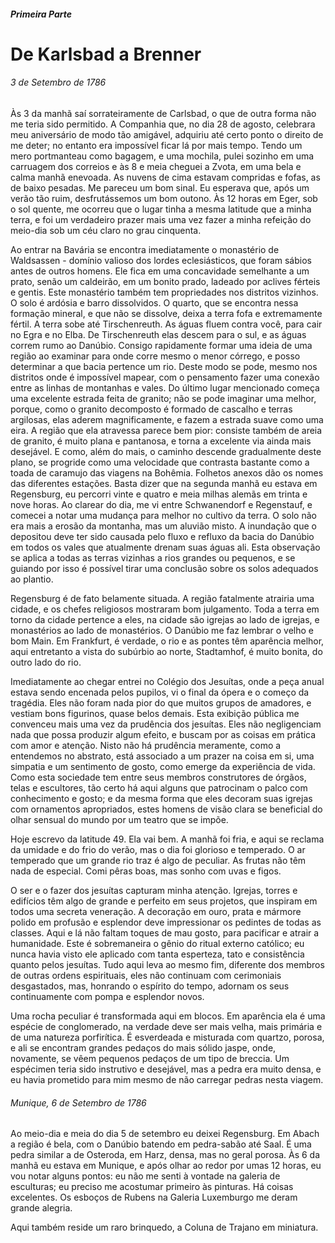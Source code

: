 ##### Primeira Parte

# De Karlsbad a Brenner

###### 3 de Setembro de 1786

Às 3 da manhã saí sorrateiramente de Carlsbad, o que de outra forma não me teria sido permitido. A Companhia que, no dia 28 de agosto, celebrara meu aniversário de modo tão amigável, adquiriu até certo ponto o direito de me deter; no entanto era impossível ficar lá por mais tempo. Tendo um mero portmanteau como bagagem, e uma mochila, pulei sozinho em uma carruagem dos correios e às 8 e meia cheguei a Zvota, em uma bela e calma manhã enevoada. As nuvens de cima estavam compridas e fofas, as de baixo pesadas. Me pareceu um bom sinal. Eu esperava que, após um verão tão ruim, desfrutássemos um bom outono. Às 12 horas em Eger, sob o sol quente, me ocorreu que o lugar tinha a mesma latitude que a minha terra, e foi um verdadeiro prazer mais uma vez fazer a minha refeição do meio-dia sob um céu claro no grau cinquenta.

Ao entrar na Bavária se encontra imediatamente o monastério de Waldsassen - domínio valioso dos lordes eclesiásticos, que foram sábios antes de outros homens. Ele fica em uma concavidade semelhante a um prato, senão um caldeirão, em um bonito prado, ladeado por aclives férteis e gentis. Este monastério também tem propriedades nos distritos vizinhos. O solo é ardósia e barro dissolvidos. O quarto, que se encontra nessa formação mineral, e que não se dissolve, deixa a terra fofa e extremamente fértil. A terra sobe até Tirschenreuth. As águas fluem contra você, para cair no Egra e no Elba. De Tirschenreuth elas descem para o sul, e as águas correm rumo ao Danúbio. Consigo rapidamente formar uma ideia de uma região ao examinar para onde corre mesmo o menor córrego, e posso determinar a que bacia pertence um rio. Deste modo se pode, mesmo nos distritos onde é impossível mapear, com o pensamento fazer uma conexão entre as linhas de montanhas e vales. Do último lugar mencionado começa uma excelente estrada feita de granito; não se pode imaginar uma melhor, porque, como o granito decomposto é formado de cascalho e terras argilosas, elas aderem magnificamente, e fazem a estrada suave como uma eira. A região que ela atravessa parece bem pior: consiste também de areia de granito, é muito plana e pantanosa, e torna a excelente via ainda mais desejável. E como, além do mais, o caminho descende gradualmente deste plano, se progride como uma velocidade que contrasta bastante como a toada de caramujo das viagens na Bohêmia. Folhetos anexos dão os nomes das diferentes estações. Basta dizer que na segunda manhã eu estava em Regensburg, eu percorri vinte e quatro e meia milhas alemãs em trinta e nove horas. Ao clarear do dia, me vi entre Schwanendorf e Regenstauf, e comecei a notar uma mudança para melhor no cultivo da terra. O solo não era mais a erosão da montanha, mas um aluvião misto. A inundação que o depositou deve ter sido causada pelo fluxo e refluxo da bacia do Danúbio em todos os vales que atualmente drenam suas águas ali. Esta observação se aplica a todas as terras vizinhas a rios grandes ou pequenos, e se guiando por isso é possível tirar uma conclusão sobre os solos adequados ao plantio.

Regensburg é de fato belamente situada. A região fatalmente atrairia uma cidade, e os chefes religiosos mostraram bom julgamento. Toda a terra em torno da cidade pertence a eles, na cidade são igrejas ao lado de igrejas, e monastérios ao lado de monastérios. O Danúbio me faz lembrar o velho e bom Main. Em Frankfurt, é verdade, o rio e as pontes têm aparência melhor, aqui entretanto a vista do subúrbio ao norte, Stadtamhof, é muito bonita, do outro lado do rio.

Imediatamente ao chegar entrei no Colégio dos Jesuítas, onde a peça anual estava sendo encenada pelos pupilos, vi o final da ópera e o começo da tragédia. Eles não foram nada pior do que muitos grupos de amadores, e vestiam bons figurinos, quase belos demais. Esta exibição pública me convenceu mais uma vez da prudência dos jesuítas. Eles não negligenciam nada que possa produzir algum efeito, e buscam por as coisas em prática com amor e atenção. Nisto não há prudência meramente, como a entendemos no abstrato, está associado a um prazer na coisa em si, uma simpatia e um sentimento de gosto, como emerge da experiência de vida. Como esta sociedade tem entre seus membros construtores de órgãos, telas e escultores, tão certo há aqui alguns que patrocinam o palco com conhecimento e gosto; e da mesma forma que eles decoram suas igrejas com ornamentos apropriados, estes homens de visão clara se beneficial do olhar sensual do mundo por um teatro que se impõe.

Hoje escrevo da latitude 49. Ela vai bem. A manhã foi fria, e aqui se reclama da umidade e do frio do verão, mas o dia foi glorioso e temperado. O ar temperado que um grande rio traz é algo de peculiar. As frutas não têm nada de especial. Comi pêras boas, mas sonho com uvas e figos.

O ser e o fazer dos jesuítas capturam minha atenção. Igrejas, torres e edifícios têm algo de grande e perfeito em seus projetos, que inspiram em todos uma secreta veneração. A decoração em ouro, prata e mármore polido em profusão e esplendor deve impressionar os pedintes de todas as classes. Aqui e lá não faltam toques de mau gosto, para pacificar e atrair a humanidade. Este é sobremaneira o gênio do ritual externo católico; eu nunca havia visto ele aplicado com tanta esperteza, tato e consistência quanto pelos jesuítas. Tudo aqui leva ao mesmo fim, diferente dos membros de outras ordens espirituais, eles não continuam com cerimoniais desgastados, mas, honrando o espírito do tempo, adornam os seus continuamente com pompa e esplendor novos.

Uma rocha peculiar é transformada aqui em blocos. Em aparência ela é uma espécie de conglomerado, na verdade deve ser mais velha, mais primária e de uma natureza porfirítica. É esverdeada e misturada com quartzo, porosa, e ali se encontram grandes pedaços do mais sólido jaspe, onde, novamente, se vêem pequenos pedaços de um tipo de breccia. Um espécimen teria sido instrutivo e desejável, mas a pedra era muito densa, e eu havia prometido para mim mesmo de não carregar pedras nesta viagem.

###### Munique, 6 de Setembro de 1786

Ao meio-dia e meia do dia 5 de setembro eu deixei Regensburg. Em Abach a região é bela, com o Danúbio batendo em pedra-sabão até Saal. É uma pedra similar a de Osteroda, em Harz, densa, mas no geral porosa. Às 6 da manhã eu estava em Munique, e após olhar ao redor por umas 12 horas, eu vou notar alguns pontos: eu não me senti à vontade na galeria de esculturas; eu preciso me acostumar primeiro às pinturas. Há coisas excelentes. Os esboços de Rubens na Galeria Luxemburgo me deram grande alegria.

Aqui também reside um raro brinquedo, a Coluna de Trajano em miniatura.
